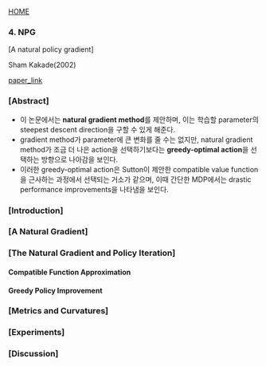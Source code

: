 [HOME](../README.md)

### 4. NPG

[A natural policy gradient]

Sham Kakade(2002)

[paper_link](https://papers.nips.cc/paper/2073-a-natural-policy-gradient.pdf)



### [Abstract]

- 이 논문에서는 **natural gradient method**를 제안하며, 이는 학습할 parameter의 steepest descent direction을 구할 수 있게 해준다.
- gradient method가 parameter에 큰 변화를 줄 수는 없지만, natural gradient method가 조금 더 나은 action을 선택하기보다는 **greedy-optimal action**을 선택하는 방향으로 나아감을 보인다.
- 이러한 greedy-optimal action은 Sutton이 제안한 compatible value function을 근사하는 과정에서 선택되는 거소가 같으며, 이때 간단한 MDP에서는 drastic performance improvements을 나타냄을 보인다.



### [Introduction]



### [A Natural Gradient]



### [The Natural Gradient and Policy Iteration]

#### Compatible Function Approximation



#### Greedy Policy Improvement



### [Metrics and Curvatures]



### [Experiments]



### [Discussion]